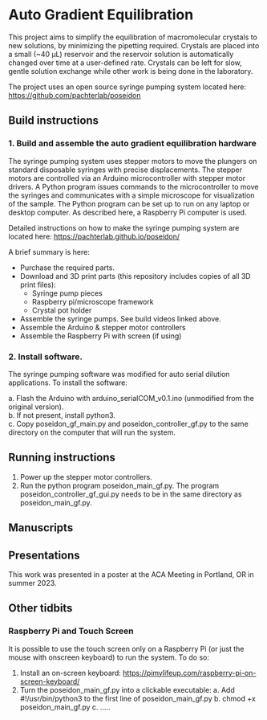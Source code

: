 # Auto Gradient Equilibration
This project aims to simplify the equilibration of macromolecular crystals to new solutions, by minimizing the pipetting required. Crystals are placed into a small (~40 µL) reservoir and the reservoir solution is automatically changed over time at a user-defined rate. Crystals can be left for slow, gentle solution exchange while other work is being done in the laboratory.

The project uses an open source syringe pumping system located here:  https://github.com/pachterlab/poseidon

## Build instructions

### 1. Build and assemble the auto gradient equilibration hardware

The syringe pumping system uses stepper motors to move the plungers on standard disposable syringes with precise displacements. The stepper motors are controlled via an Arduino microcontroller with stepper motor drivers. A Python program issues commands to the microcontroller to move the syringes and communicates with a simple microscope for visualization of the sample. The Python program can be set up to run on any laptop or desktop computer. As described here, a Raspberry Pi computer is used. 

Detailed instructions on how to make the syringe pumping system are located here: https://pachterlab.github.io/poseidon/

A brief summary is here:
- Purchase the required parts.
- Download and 3D print parts (this repository includes copies of all 3D print files):
	- Syringe pump pieces
	- Raspberry pi/microscope framework
	- Crystal pot holder
- Assemble the syringe pumps. See build videos linked above.
- Assemble the Arduino & stepper motor controllers
- Assemble the Raspberry Pi with screen (if using)

### 2. Install software. 

The syringe pumping software was modified for auto serial dilution applications. To install the software:

a. Flash the Arduino with arduino_serialCOM_v0.1.ino (unmodified from the original version).   
b. If not present, install python3.   
c. Copy poseidon_gf_main.py and poseidon_controller_gf.py to the same directory on the computer that will run the system.

## Running instructions

1. Power up the stepper motor controllers. 
2. Run the python program poseidon_main_gf.py. The program poseidon_controller_gf_gui.py needs to be in the same directory as poseidon_main_gf.py. 


## Manuscripts


## Presentations
This work was presented in a poster at the ACA Meeting in Portland, OR in summer 2023.

## Other tidbits

### Raspberry Pi and Touch Screen
It is possible to use the touch screen only on a Raspberry Pi (or just the mouse with onscreen keyboard) to run the system. To do so:
1. Install an on-screen keyboard: https://pimylifeup.com/raspberry-pi-on-screen-keyboard/
2. Turn the poseidon_main_gf.py into a clickable executable:
   	a. Add #!/usr/bin/python3 to the first line of poseidon_main_gf.py
    	b. chmod +x poseidon_main_gf.py
   	c. .....
